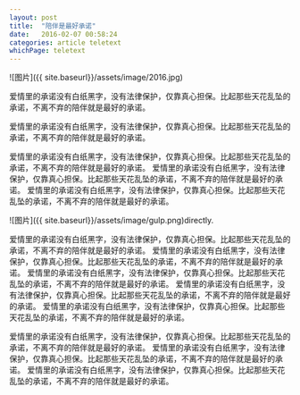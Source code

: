 ```yaml
---
layout: post
title:  "陪伴是最好承诺"
date:   2016-02-07 00:58:24
categories: article teletext
whichPage: teletext
---
```

![图片]({{ site.baseurl}}/assets/image/2016.jpg)


爱情里的承诺没有白纸黑字，没有法律保护，仅靠真心担保。比起那些天花乱坠的承诺，不离不弃的陪伴就是最好的承诺。




爱情里的承诺没有白纸黑字，没有法律保护，仅靠真心担保。比起那些天花乱坠的承诺，不离不弃的陪伴就是最好的承诺。

爱情里的承诺没有白纸黑字，没有法律保护，仅靠真心担保。比起那些天花乱坠的承诺，不离不弃的陪伴就是最好的承诺。
爱情里的承诺没有白纸黑字，没有法律保护，仅靠真心担保。比起那些天花乱坠的承诺，不离不弃的陪伴就是最好的承诺。
爱情里的承诺没有白纸黑字，没有法律保护，仅靠真心担保。比起那些天花乱坠的承诺，不离不弃的陪伴就是最好的承诺。

![图片]({{ site.baseurl}}/assets/image/gulp.png)directly.

爱情里的承诺没有白纸黑字，没有法律保护，仅靠真心担保。比起那些天花乱坠的承诺，不离不弃的陪伴就是最好的承诺。
爱情里的承诺没有白纸黑字，没有法律保护，仅靠真心担保。比起那些天花乱坠的承诺，不离不弃的陪伴就是最好的承诺。
爱情里的承诺没有白纸黑字，没有法律保护，仅靠真心担保。比起那些天花乱坠的承诺，不离不弃的陪伴就是最好的承诺。
爱情里的承诺没有白纸黑字，没有法律保护，仅靠真心担保。比起那些天花乱坠的承诺，不离不弃的陪伴就是最好的承诺。
爱情里的承诺没有白纸黑字，没有法律保护，仅靠真心担保。比起那些天花乱坠的承诺，不离不弃的陪伴就是最好的承诺。

爱情里的承诺没有白纸黑字，没有法律保护，仅靠真心担保。比起那些天花乱坠的承诺，不离不弃的陪伴就是最好的承诺。
爱情里的承诺没有白纸黑字，没有法律保护，仅靠真心担保。比起那些天花乱坠的承诺，不离不弃的陪伴就是最好的承诺。
爱情里的承诺没有白纸黑字，没有法律保护，仅靠真心担保。比起那些天花乱坠的承诺，不离不弃的陪伴就是最好的承诺。

